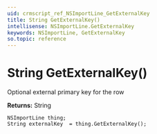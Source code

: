 ```yaml
---
uid: crmscript_ref_NSImportLine_GetExternalKey
title: String GetExternalKey()
intellisense: NSImportLine.GetExternalKey
keywords: NSImportLine, GetExternalKey
so.topic: reference
---
```


# String GetExternalKey()

Optional external primary key for the row

**Returns:** String

```crmscript
NSImportLine thing;
String externalKey  = thing.GetExternalKey();
```

